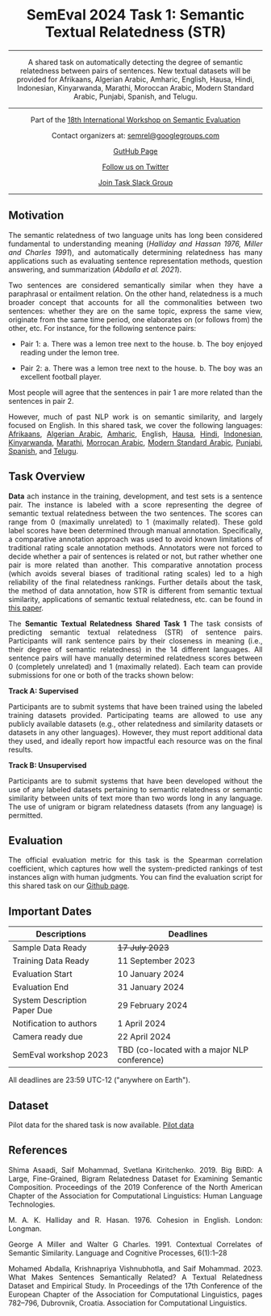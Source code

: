 
<center>

#   **SemEval 2024 Task 1: Semantic Textual Relatedness (STR)** 
---
A shared task on automatically detecting the degree of semantic relatedness between pairs of sentences. New textual datasets will be provided for Afrikaans, Algerian Arabic, Amharic, English, Hausa, Hindi, Indonesian, Kinyarwanda, Marathi, Moroccan Arabic, Modern Standard Arabic, Punjabi, Spanish, and Telugu.

---
 Part of the [18th International Workshop on Semantic Evaluation](https://semeval.github.io/SemEval2024/tasks.html)

<!-- 
<center> -->

 Contact organizers at: [semrel@googlegroups.com](mailto:https://groups.google.com/d/forum/semrel-semeval-organisers)
<!-- 
<center> -->

 [GutHub Page](https://github.com/semantic-textual-relatedness/Semantic_Relatedness_SemEval2024)

 [Follow us on Twitter](https://twitter.com/SemRel2024)

 [Join Task Slack Group](https://join.slack.com/t/slack-1ga9972/shared_invite/zt-1z8um0fdi-ddx5VWCxvw~kcpTkuAXwrQ)


<!-- <center> -->


<!-- >  [Visit CodaLab competition website](https://codalab.lisn.upsaclay.fr/competitions/7320) -->

<!-- <font size=3> <span style="color: blue;"> AfriSenti dataset is available at task's:[GitHub repo](https://github.com/afrisenti-semeval/afrisent-semeval-2023) </span> </font>
 -->

</center>

---
## **Motivation**

The semantic relatedness of two language units has long been considered fundamental to understanding meaning (<cite>Halliday and Hassan 1976, Miller and Charles 1991</cite>), and automatically determining relatedness has many applications such as evaluating sentence representation methods, question answering, and summarization (<cite>Abdalla et al. 2021</cite>).

Two sentences are considered semantically similar when they have a paraphrasal or entailment relation. On the other hand, relatedness is a much broader concept that accounts for all the commonalities between two sentences: whether they are on the same topic, express the same view, originate from the same time period, one elaborates on (or follows from) the other, etc. For instance, for the following sentence pairs:

 - Pair 1: a. There was a lemon tree next to the house. b. The boy enjoyed reading under the lemon tree.

 - Pair 2: a. There was a lemon tree next to the house. b. The boy was an excellent football player.

Most people will agree that the sentences in pair 1 are more related than the sentences in pair 2. 


However, much of past NLP work is on semantic similarity, and largely focused on English. In this shared task, we cover the following languages: [Afrikaans](https://en.wikipedia.org/wiki/Afrikaans), [Algerian Arabic](https://en.wikipedia.org/wiki/Algerian_Arabic), [Amharic](https://en.wikipedia.org/wiki/Amharic), English, [Hausa](https://en.wikipedia.org/wiki/Hausa_language), [Hindi](https://en.wikipedia.org/wiki/Hindi), [Indonesian](https://en.wikipedia.org/wiki/Indonesian_language), [Kinyarwanda](https://en.wikipedia.org/wiki/Kinyarwanda), [Marathi](https://en.wikipedia.org/wiki/Marathi_language), [Morrocan Arabic](https://en.wikipedia.org/wiki/Moroccan_Arabic), [Modern Standard Arabic](https://en.wikipedia.org/wiki/Modern_Standard_Arabic), [Punjabi](https://en.wikipedia.org/wiki/Punjabi_language), [Spanish](https://en.wikipedia.org/wiki/Spanish_language), and [Telugu](https://en.wikipedia.org/wiki/Telugu_language).

## **Task Overview**
<p>
 <strong>Data</strong>
 ach instance in the training, development, and test sets is a sentence pair. The instance is labeled with a score representing the degree of semantic textual relatedness between the two sentences. The scores can range from 0 (maximally unrelated) to 1 (maximally related). These gold label scores have been determined through manual annotation. Specifically, a comparative annotation approach was used to avoid known limitations of traditional rating scale annotation methods. Annotators were not forced to decide whether a pair of sentences is related or not, but rather whether one pair is more related than another. This comparative annotation process (which avoids several biases of traditional rating scales) led to a high reliability of the final relatedness rankings.
Further details about the task, the method of data annotation, how STR is different from semantic textual similarity, applications of semantic textual relatedness, etc. can be found in <a href="https://aclanthology.org/2023.eacl-main.55.pdf">this paper</a>.
</p>

<p>The <strong> Semantic Textual Relatedness Shared Task 1</strong> 
The task consists of predicting semantic textual relatedness (STR) of sentence pairs. Participants will rank sentence pairs by their closeness in meaning (i.e., their degree of semantic relatedness) in the 14 different languages. All sentence pairs will have manually determined relatedness scores between 0 (completely unrelated) and 1 (maximally related). Each team can provide submissions for one or both of the tracks shown below:
</p>

<p><strong>Track A: Supervised</strong></p>

<p> Participants are to submit systems that have been trained using the labeled training datasets provided. Participating teams are allowed to use any publicly available datasets (e.g., other relatedness and similarity datasets or datasets in any other languages). However, they must report additional data they used, and ideally report how impactful each resource was on the final results.
</p>


<p><strong>Track B: Unsupervised</strong></p>

<p> Participants are to submit systems that have been developed without the use of any labeled datasets pertaining to semantic relatedness or semantic similarity between units of text more than two words long in any language. The use of unigram or bigram relatedness datasets (from any language) is permitted. 
 </p>

## **Evaluation**

The official evaluation metric for this task is the Spearman correlation coefficient, which captures how well the system-predicted rankings of test instances align with human judgments. You can find the evaluation script for this shared task on our [Github page](https://github.com/semantic-textual-relatedness/Semantic_Relatedness_SemEval2024/blob/main/evaluation_script/evaluation.py).
## **Important Dates**

| Descriptions                 | Deadlines                                    |
| ---------------------------- | -------------------------------------------- |
| Sample Data Ready            | <s>17 July 2023</s>                          |
| Training Data Ready          | 11 September 2023                            |
| Evaluation Start             | 10 January 2024                              |
| Evaluation End               | 31 January 2024                              |
| System Description Paper Due | 29 February 2024                             |
| Notification to authors      | 1 April 2024                                 |
| Camera ready due             | 22 April 2024                                |
| SemEval workshop 2023        | TBD (co-located with a major NLP conference) |

All deadlines are 23:59 UTC-12 ("anywhere on Earth").

## **Dataset**
Pilot data for the shared task is now available. [Pilot data](https://github.com/semantic-textual-relatedness/Semantic_Relatedness_SemEval2024)



<!-- ## **Communication**

- Join [Task Mailing List](https://groups.google.com/g/afrisenti-semeval)
- Join [Task Slack Channel](https://join.slack.com/t/afrisenti-semeval/shared_invite/zt-1fds98x1u-L3c~bpBI91IWRD80_Fy23Q) to communicate with the organizers.
- Contact Organizers: [afrisenti-semeval-organizers@googlegroups.com](mailto:afrisenti-semeval-organizers@googlegroups.com) -->


## **References**
Shima Asaadi, Saif Mohammad, Svetlana Kiritchenko. 2019. Big BiRD: A Large, Fine-Grained, Bigram Relatedness Dataset for Examining Semantic Composition. Proceedings of the 2019 Conference of the North American Chapter of the Association for Computational Linguistics: Human Language Technologies.

M. A. K. Halliday and R. Hasan. 1976. Cohesion in English. London: Longman.

George A Miller and Walter G Charles. 1991. Contextual Correlates of Semantic Similarity. Language and Cognitive Processes, 6(1):1–28

Mohamed Abdalla, Krishnapriya Vishnubhotla, and Saif Mohammad. 2023. What Makes Sentences Semantically Related? A Textual Relatedness Dataset and Empirical Study. In Proceedings of the 17th Conference of the European Chapter of the Association for Computational Linguistics, pages 782–796, Dubrovnik, Croatia. Association for Computational Linguistics.

<style>
body {
text-align: justify}
</style>
